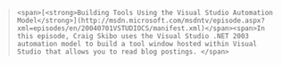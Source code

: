 <span> </span>

<blockquote dir="ltr" style="MARGIN-RIGHT: 0px">

    <span>[<strong>Building Tools Using the Visual Studio Automation Model</strong>](http://msdn.microsoft.com/msdntv/episode.aspx?xml=episodes/en/20040701VSTUDIOCS/manifest.xml)</span><span>In this episode, Craig Skibo uses the Visual Studio .NET 2003 automation model to build a tool window hosted within Visual Studio that allows you to read blog postings. </span>

</blockquote>

